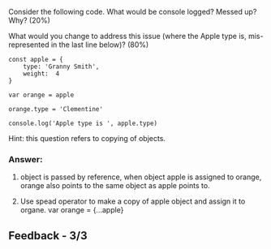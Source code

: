 Consider the following code. What would be console logged? Messed up? Why? (20%)

What would you change to address this issue (where the Apple type is, mis-represented in the last line below)? (80%)

    const apple = {
        type: 'Granny Smith',
        weight:  4
    }

    var orange = apple

    orange.type = 'Clementine'

    console.log('Apple type is ', apple.type)

Hint: this question refers to copying of objects.

### Answer:

1. object is passed by reference, when object apple is assigned to orange, orange also points to the same object as apple points to.

2. Use spead operator to make a copy of apple object and assign it to organe.
   var orange = {...apple}

## Feedback - 3/3
